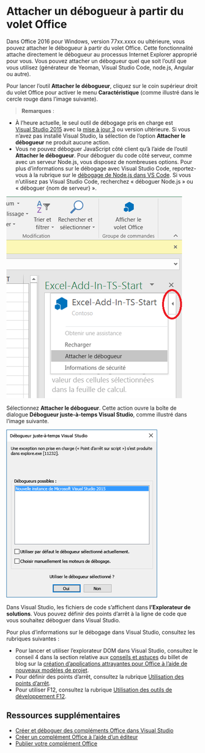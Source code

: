 # <a name="attach-a-debugger-from-the-task-pane"></a>Attacher un débogueur à partir du volet Office

Dans Office 2016 pour Windows, version 77xx.xxxx ou ultérieure, vous pouvez attacher le débogueur à partir du volet Office. Cette fonctionnalité attache directement le débogueur au processus Internet Explorer approprié pour vous. Vous pouvez attacher un débogueur quel que soit l’outil que vous utilisez (générateur de Yeoman, Visual Studio Code, node.js, Angular ou autre). 

Pour lancer l’outil **Attacher le débogueur**, cliquez sur le coin supérieur droit du volet Office pour activer le menu **Caractéristique** (comme illustré dans le cercle rouge dans l’image suivante).   

 >  **Remarques** :  
   - À l’heure actuelle, le seul outil de débogage pris en charge est [Visual Studio 2015](https://www.visualstudio.com/downloads/) avec la [mise à jour 3](https://msdn.microsoft.com/en-us/library/mt752379.aspx) ou version ultérieure. Si vous n’avez pas installé Visual Studio, la sélection de l’option **Attacher le débogueur** ne produit aucune action.   
   - Vous ne pouvez déboguer JavaScript côté client qu’à l’aide de l’outil **Attacher le débogueur**. Pour déboguer du code côté serveur, comme avec un serveur Node.js, vous disposez de nombreuses options. Pour plus d’informations sur le débogage avec Visual Studio Code, reportez-vous à la rubrique sur le [débogage de Node.js dans VS Code](https://code.visualstudio.com/docs/nodejs/nodejs-debugging). Si vous n’utilisez pas Visual Studio Code, recherchez « déboguer Node.js » ou « déboguer {nom de serveur} ».

![Capture d’écran du menu Attacher le débogueur](../images/attach-debugger.png)

Sélectionnez **Attacher le débogueur**. Cette action ouvre la boîte de dialogue **Débogueur juste-à-temps Visual Studio**, comme illustré dans l’image suivante. 

![Capture d’écran de la boîte de dialogue Débogueur juste-à-temps Visual Studio](../images/visual-studio-debugger.png)

Dans Visual Studio, les fichiers de code s’affichent dans **l’Explorateur de solutions**.   Vous pouvez définir des points d’arrêt à la ligne de code que vous souhaitez déboguer dans Visual Studio.

Pour plus d’informations sur le débogage dans Visual Studio, consultez les rubriques suivantes :

-   Pour lancer et utiliser l’explorateur DOM dans Visual Studio, consultez le conseil 4 dans la section relative aux [conseils et astuces](https://blogs.msdn.microsoft.com/officeapps/2013/04/16/building-great-looking-apps-for-office-using-the-new-project-templates/#tips_tricks) du billet de blog sur la [création d’applications attrayantes pour Office à l’aide de nouveaux modèles de projet](https://blogs.msdn.microsoft.com/officeapps/2013/04/16/building-great-looking-apps-for-office-using-the-new-project-templates).
-   Pour définir des points d’arrêt, consultez la rubrique [Utilisation des points d’arrêt](https://msdn.microsoft.com/en-US/library/5557y8b4.aspx).
-   Pour utiliser F12, consultez la rubrique [Utilisation des outils de développement F12](https://msdn.microsoft.com/en-us/library/bg182326(v=vs.85).aspx).

## <a name="additional-resources"></a>Ressources supplémentaires

- [Créer et déboguer des compléments Office dans Visual Studio](../../docs/get-started/create-and-debug-office-add-ins-in-visual-studio.md)
- [Créer un complément Office à l’aide d’un éditeur](../../docs/get-started/create-an-office-add-in-using-any-editor.md)
- [Publier votre complément Office](../publish/publish.md)
